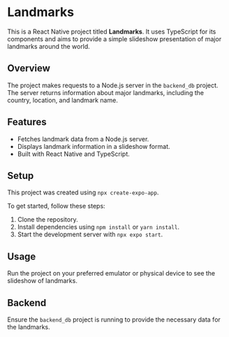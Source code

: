 # Landmarks

This is a React Native project titled **Landmarks**. It uses TypeScript for its components and aims to provide a simple slideshow presentation of major landmarks around the world.

## Overview

The project makes requests to a Node.js server in the `backend_db` project. The server returns information about major landmarks, including the country, location, and landmark name.

## Features

- Fetches landmark data from a Node.js server.
- Displays landmark information in a slideshow format.
- Built with React Native and TypeScript.

## Setup

This project was created using `npx create-expo-app`.

To get started, follow these steps:

1. Clone the repository.
2. Install dependencies using `npm install` or `yarn install`.
3. Start the development server with `npx expo start`.

## Usage

Run the project on your preferred emulator or physical device to see the slideshow of landmarks.

## Backend

Ensure the `backend_db` project is running to provide the necessary data for the landmarks.
